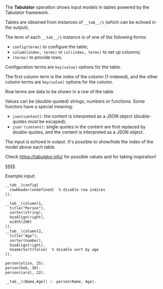 The **Tabulator** operation shows input models in tables powered by the Tabulator framework.

Tables are obtained from instances of `__tab__/1` (which can be echoed in the output).

The term of each `__tab__/1` instance is of one of the following forms:
- `config(terms)` to configure the table;
- `column(index, terms)` or `col(index, terms)` to set up columns;
- `(terms)` to provide rows.

Configuration terms are `key(value)` options for the table.

The first column term is the index of the column (1-indexed), and the other column terms are `key(value)` options for the column.

Row terms are data to be shown in a row of the table. 

Values can be (double-quoted) strings, numbers or functions.
Some functors have a special meaning:
- `json(content)`: the content is interpreted as a JSON object (double-quotes must be escaped);
- `json'(content)`: single quotes in the content are first replaced by double-quotes, and the content is interpreted as a JSON object.

The input is echoed in output.
It's possible to show/hide the index of the model above each table.

Check https://tabulator.info/ for possible values and for taking inspiration!

§§§§

Example input:
```asp
__tab__(config(
  rowHeader(undefined)  % disable row indices
)).

__tab__(column(1,
  title("Person"),
  sorter(string),
  hozAlign(right),
  width(200)
)).
__tab__(column(2,
  title("Age"),
  sorter(number),
  hozAlign(right),
  headerSort(false)  % disable sort by age
)).

person(alice, 25).
person(bob, 30).
person(carol, 22).

__tab__((Name,Age)) :- person(Name, Age).
```